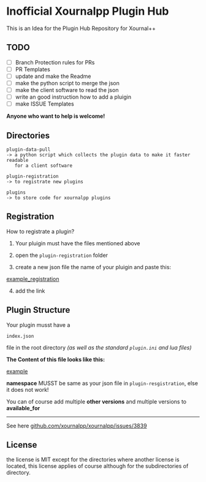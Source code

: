# Inofficial Xournalpp Plugin Hub

This is an Idea for the Plugin Hub Repository for Xournal++


## TODO

- [ ] Branch Protection rules for PRs
- [ ] PR Templates
- [ ] update and make the Readme
- [ ] make the python script to merge the json
- [ ] make the client software to read the json
- [ ] write an good instruction how to add a pluigin
- [ ] make ISSUE Templates

**Anyone who want to help is welcome!**


<!--

Ascii banner
https://manytools.org/hacker-tools/ascii-banner/

'##::::'##::'######::'########:'##:::::::'########::'######:::'######::
 ##:::: ##:'##... ##: ##.....:: ##::::::: ##.....::'##... ##:'##... ##:
 ##:::: ##: ##:::..:: ##::::::: ##::::::: ##::::::: ##:::..:: ##:::..::
 ##:::: ##:. ######:: ######::: ##::::::: ######:::. ######::. ######::
 ##:::: ##::..... ##: ##...:::: ##::::::: ##...:::::..... ##::..... ##:
 ##:::: ##:'##::: ##: ##::::::: ##::::::: ##:::::::'##::: ##:'##::: ##:
. #######::. ######:: ########: ########: ########:. ######::. ######::
:.......::::......:::........::........::........:::......::::......:::
'####:'########::'########::::'###:::::'######::                       
. ##:: ##.... ##: ##.....::::'## ##:::'##... ##:                       
: ##:: ##:::: ##: ##::::::::'##:. ##:: ##:::..::                       
: ##:: ##:::: ##: ######:::'##:::. ##:. ######::                       
: ##:: ##:::: ##: ##...:::: #########::..... ##:                       
: ##:: ##:::: ##: ##::::::: ##.... ##:'##::: ##:                       
'####: ########:: ########: ##:::: ##:. ######::                       
....::........:::........::..:::::..:::......:::                       

Add a statistics server which counts plugins etc
- Count

with workflow or free hosting like nextjs idk

-->


## Directories

```
plugin-data-pull
-> a python script which collects the plugin data to make it faster readable
   for a client software

plugin-registration
-> to registrate new plugins

plugins
-> to store code for xournalpp plugins
```


## Registration

How to registrate a plugin?

1. Your pluigin must have the files mentioned above

2. open the `plugin-registration` folder

3. create a new json file the name of your pluigin and paste this:

[example_registration](example/example_registration.json)

4. add the link


## Plugin Structure

Your plugin musst have a 
```
index.json
```
file in the root directory *(as well as the standard `plugin.ini` and lua files)*

**The Content of this file looks like this:**

[example](example/example.json)

**namespace** MUSST be same as your json file in `plugin-resgistration`,
else it does not work!

You can of course add multiple **other versions** and multiple versions
to **available_for**


---

See here [github.com/xournalpp/xournalpp/issues/3839](https://github.com/xournalpp/xournalpp/issues/3839)


## License

the license is MIT except for the directories where another license is located,
this license applies of course although for the subdirectories of directory.
